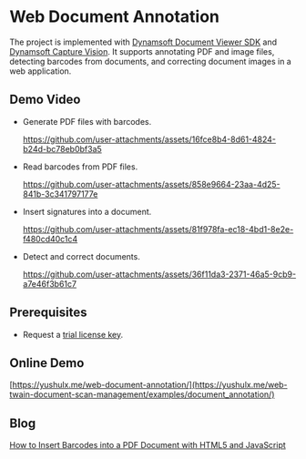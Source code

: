 # Web Document Annotation 
The project is implemented with [Dynamsoft Document Viewer SDK](https://www.dynamsoft.com/document-viewer/docs/introduction/index.html) and [Dynamsoft Capture Vision](https://www.npmjs.com/package/dynamsoft-capture-vision-bundle). It supports annotating PDF and image files, detecting barcodes from documents, and correcting document images in a web application.

## Demo Video

- Generate PDF files with barcodes.

  https://github.com/user-attachments/assets/16fce8b4-8d61-4824-b24d-bc78eb0bf3a5


- Read barcodes from PDF files.

  https://github.com/user-attachments/assets/858e9664-23aa-4d25-841b-3c341797177e


- Insert signatures into a document.

  https://github.com/user-attachments/assets/81f978fa-ec18-4bd1-8e2e-f480cd40c1c4

- Detect and correct documents.

  https://github.com/user-attachments/assets/36f11da3-2371-46a5-9cb9-a7e46f3b61c7



## Prerequisites
- Request a [trial license key](https://www.dynamsoft.com/customer/license/trialLicense/?product=dcv&package=cross-platform).

## Online Demo
[https://yushulx.me/web-document-annotation/](https://yushulx.me/web-twain-document-scan-management/examples/document_annotation/)

## Blog
[How to Insert Barcodes into a PDF Document with HTML5 and JavaScript](https://www.dynamsoft.com/codepool/html5-javascript-insert-barcode-into-pdf.html)

